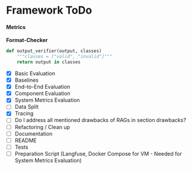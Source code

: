 # Framework ToDo

#### Metrics
**Format-Checker**
```python
def output_verifier(output, classes)
    """classes = ["valid", "invalid"]"""
    return output in classes
```
- [x] Basic Evaluation
- [x] Baselines
- [x] End-to-End Evaluation
- [x] Component Evaluation
- [x] System Metrics Evaluation
- [ ] Data Split
- [x] Tracing
- [ ] Do I address all mentioned drawbacks of RAGs in section drawbacks?
- [ ] Refactoring / Clean up
- [ ] Documentation
- [ ] README
- [ ] Tests
- [ ] Preparation Script (Langfuse, Docker Compose for VM - Needed for System Metrics Evaluation)
